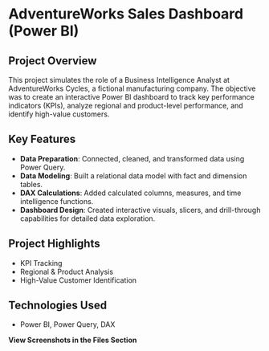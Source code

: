 # AdventureWorks Sales Dashboard (Power BI)

## Project Overview
This project simulates the role of a Business Intelligence Analyst at AdventureWorks Cycles, a fictional manufacturing company. The objective was to create an interactive Power BI dashboard to track key performance indicators (KPIs), analyze regional and product-level performance, and identify high-value customers.

## Key Features
- **Data Preparation**: Connected, cleaned, and transformed data using Power Query.
- **Data Modeling**: Built a relational data model with fact and dimension tables.
- **DAX Calculations**: Added calculated columns, measures, and time intelligence functions.
- **Dashboard Design**: Created interactive visuals, slicers, and drill-through capabilities for detailed data exploration.

## Project Highlights
- KPI Tracking
- Regional & Product Analysis
- High-Value Customer Identification

## Technologies Used
- Power BI, Power Query, DAX

**View Screenshots in the Files Section**
